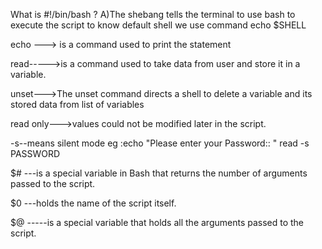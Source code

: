 What is #!/bin/bash ?
A)The shebang tells the terminal to use bash to execute the script
       to know default shell we use command echo $SHELL

echo ---> is a command used to print the statement 

read----->is a command used to take data from user and store it in a variable.

unset--->The unset command directs a shell to delete a variable and its stored data from list of variables

read only--->values could not be modified later in the script.

-s--means silent mode 
        eg :echo "Please enter your Password:: "
                read -s PASSWORD
                
$# ---is a special variable in Bash that returns the number of arguments passed to the script.

$0 ---holds the name of the script itself.

$@ -----is a special variable that holds all the arguments passed to the script.

